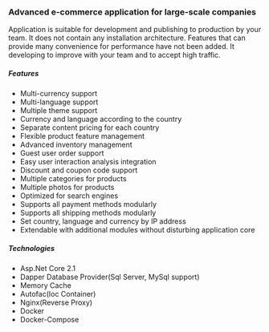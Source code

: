 ### Advanced e-commerce application for large-scale companies

Application is suitable for development and publishing to production by your team.
It does not contain any installation architecture. Features that can provide many convenience for performance have not been added.
It developing to improve with your team and to accept high traffic.

##### Features
* Multi-currency support
* Multi-language support
* Multiple theme support
* Currency and language according to the country
* Separate content pricing for each country
* Flexible product feature management
* Advanced inventory management
* Guest user order support
* Easy user interaction analysis integration
* Discount and coupon code support
* Multiple categories for products
* Multiple photos for products
* Optimized for search engines
* Supports all payment methods modularly
* Supports all shipping methods modularly
* Set country, language and currency by IP address
* Extendable with additional modules without disturbing application core

##### Technologies
* Asp.Net Core 2.1
* Dapper Database Provider(Sql Server, MySql support)
* Memory Cache
* Autofac(Ioc Container)
* Nginx(Reverse Proxy)
* Docker
* Docker-Compose
